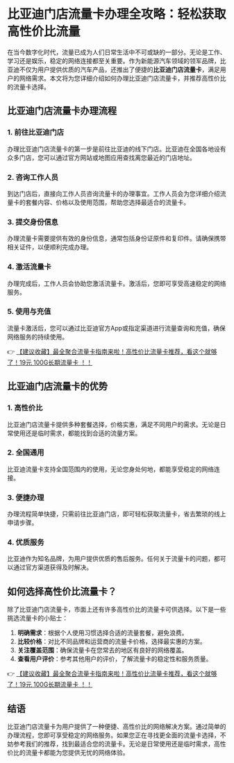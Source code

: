 # 比亚迪门店流量卡办理全攻略：轻松获取高性价比流量

在当今数字化时代，流量已成为人们日常生活中不可或缺的一部分。无论是工作、学习还是娱乐，稳定的网络连接都至关重要。作为新能源汽车领域的领军品牌，比亚迪不仅为用户提供优质的汽车产品，还推出了便捷的**比亚迪门店流量卡**，满足用户的网络需求。本文将为您详细介绍如何办理比亚迪门店流量卡，并推荐高性价比的流量卡选择。

## 比亚迪门店流量卡办理流程

### 1. 前往比亚迪门店
办理比亚迪门店流量卡的第一步是前往比亚迪的线下门店。比亚迪在全国各地设有众多门店，您可以通过官方网站或地图应用查找离您最近的门店地址。

### 2. 咨询工作人员
到达门店后，直接向工作人员咨询流量卡的办理事宜。工作人员会为您详细介绍流量卡的套餐内容、价格以及使用范围，帮助您选择最适合的流量卡。

### 3. 提交身份信息
办理流量卡需要提供有效的身份信息，通常包括身份证原件和复印件。请确保携带相关证件，以便顺利完成办理。

### 4. 激活流量卡
办理完成后，工作人员会协助您激活流量卡。激活后，您即可享受高速稳定的网络服务。

### 5. 使用与充值
流量卡激活后，您可以通过比亚迪官方App或指定渠道进行流量查询和充值，确保网络服务的持续使用。

👉 [【建议收藏】最全聚合流量卡指南来啦！高性价比流量卡推荐，看这个就够了！19元 100G长期流量卡 ！！](https://bit.ly/Liuliangka)

## 比亚迪门店流量卡的优势

### 1. 高性价比
比亚迪门店流量卡提供多种套餐选择，价格实惠，满足不同用户的需求。无论是日常使用还是临时需求，都能找到合适的流量方案。

### 2. 全国通用
比亚迪流量卡支持全国范围内的使用，无论您身处何地，都能享受稳定的网络连接。

### 3. 便捷办理
办理流程简单快捷，只需前往比亚迪门店，即可轻松获取流量卡，省去繁琐的线上申请步骤。

### 4. 优质服务
比亚迪作为知名品牌，为用户提供优质的售后服务。任何关于流量卡的问题，都可以通过官方渠道获得及时解决。

## 如何选择高性价比流量卡？

除了比亚迪门店流量卡，市面上还有许多高性价比的流量卡可供选择。以下是一些挑选流量卡的小贴士：

1. **明确需求**：根据个人使用习惯选择合适的流量套餐，避免浪费。
2. **比较价格**：对比不同品牌和运营商的流量卡价格，选择最实惠的方案。
3. **关注覆盖范围**：确保流量卡在您常去的地区有良好的网络覆盖。
4. **查看用户评价**：参考其他用户的评价，了解流量卡的稳定性和服务质量。

👉 [【建议收藏】最全聚合流量卡指南来啦！高性价比流量卡推荐，看这个就够了！19元 100G长期流量卡 ！！](https://bit.ly/Liuliangka)

## 结语

比亚迪门店流量卡为用户提供了一种便捷、高性价比的网络解决方案。通过简单的办理流程，您即可享受稳定的网络服务。如果您正在寻找更全面的流量卡选择，不妨参考我们的推荐，找到最适合您的流量卡。无论是日常使用还是临时需求，高性价比的流量卡都能为您提供无忧的网络体验。